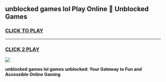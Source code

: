 
## unblocked games lol Play Online 👋 Unblocked Games
<h3>
<a href="https://premium.freeplayer.one?title=unblocked_games_lol&ref=19F">CLICK TO PLAY</a></h3>
<hr>

<h3>
<a href="https://premium.freeplayer.one?title=unblocked_games_lol&ref=19F">CLICK 2 PLAY</a>
  
</h3>

<a href="https://premium.freeplayer.one?title=unblocked_games_lol&ref=19F"><img src="https://clearcache.store/games.png"></a>


**unblocked games lol games unblocked: Your Gateway to Fun and Accessible Online Gaming**
